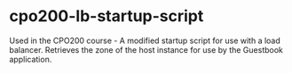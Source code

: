 # cpo200-lb-startup-script
Used in the CPO200 course - A modified startup script for use with a load balancer. Retrieves the zone of the host instance for use by the Guestbook application.
